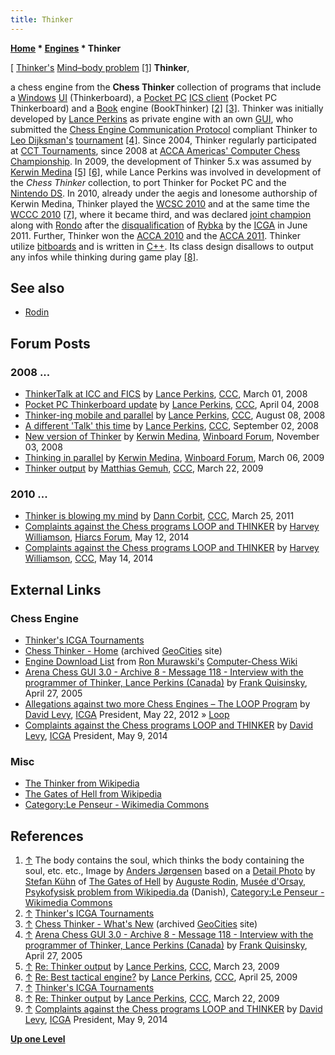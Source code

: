 ```yaml
---
title: Thinker
---
```

**[Home](Home "Home") \* [Engines](Engines "Engines") \* Thinker**



[ [Thinker's](https://en.wikipedia.org/wiki/The_Thinker) [Mind–body problem](https://en.wikipedia.org/wiki/Mind%E2%80%93body_problem) <a id="cite-note-1" href="#cite-ref-1">[1]</a>
**Thinker**,  

a chess engine from the **Chess Thinker** collection of programs that include a [Windows](Windows "Windows") [UI](GUI "GUI") (Thinkerboard), a [Pocket PC](index.php?title=Pocket_PC&action=edit&redlink=1 "Pocket PC (page does not exist)") [ICS client](https://en.wikipedia.org/wiki/Internet_Connection_Sharing) (Pocket PC Thinkerboard) and a [Book](Opening_Book "Opening Book") engine (BookThinker) <a id="cite-note-2" href="#cite-ref-2">[2]</a> <a id="cite-note-3" href="#cite-ref-3">[3]</a>. 
Thinker was initially developed by [Lance Perkins](Lance_Perkins "Lance Perkins") as private engine with an own [GUI](GUI "GUI"), who submitted the [Chess Engine Communication Protocol](Chess_Engine_Communication_Protocol "Chess Engine Communication Protocol") compliant Thinker to [Leo Dijksman's](Leo_Dijksman "Leo Dijksman") [tournament](WBEC "WBEC") <a id="cite-note-4" href="#cite-ref-4">[4]</a>. Since 2004, Thinker regularly participated at [CCT Tournaments](CCT_Tournaments "CCT Tournaments"), since 2008 at [ACCA Americas' Computer Chess Championship](ACCA_Americas%27_Computer_Chess_Championship "ACCA Americas' Computer Chess Championship").
In 2009, the development of Thinker 5.x was assumed by [Kerwin Medina](Kerwin_Medina "Kerwin Medina") <a id="cite-note-5" href="#cite-ref-5">[5]</a> <a id="cite-note-6" href="#cite-ref-6">[6]</a>, while Lance Perkins was involved in development of the *Chess Thinker* collection, to port Thinker for Pocket PC and the [Nintendo DS](https://en.wikipedia.org/wiki/Nintendo_DS). 
In 2010, already under the aegis and lonesome authorship of Kerwin Medina, Thinker played the [WCSC 2010](WCSC_2010 "WCSC 2010") and at the same time the [WCCC 2010](WCCC_2010 "WCCC 2010") <a id="cite-note-7" href="#cite-ref-7">[7]</a>, where it became third, and was declared [joint champion](ICGA_Investigations#2010 "ICGA Investigations") along with [Rondo](Rondo "Rondo") after the [disqualification](World_Computer_Chess_Championship#RybkaDisqualification "World Computer Chess Championship") of [Rybka](Rybka "Rybka") by the [ICGA](ICGA "ICGA") in June 2011. Further, Thinker won the [ACCA 2010](ACCA_2010 "ACCA 2010") and the [ACCA 2011](ACCA_2011 "ACCA 2011").
Thinker utilize [bitboards](Bitboards "Bitboards") and is written in [C++](Cpp "Cpp"). Its class design disallows to output any infos while thinking during game play <a id="cite-note-8" href="#cite-ref-8">[8]</a>. 



## See also


* [Rodin](Rodin "Rodin")


## Forum Posts


### 2008 ...


* [ThinkerTalk at ICC and FICS](http://www.talkchess.com/forum/viewtopic.php?t=19945) by [Lance Perkins](Lance_Perkins "Lance Perkins"), [CCC](CCC "CCC"), March 01, 2008
* [Pocket PC Thinkerboard update](http://www.talkchess.com/forum/viewtopic.php?t=20519) by [Lance Perkins](Lance_Perkins "Lance Perkins"), [CCC](CCC "CCC"), April 04, 2008
* [Thinker-ing mobile and parallel](http://www.talkchess.com/forum/viewtopic.php?t=22859) by [Lance Perkins](Lance_Perkins "Lance Perkins"), [CCC](CCC "CCC"), August 08, 2008
* [A different 'Talk' this time](http://www.talkchess.com/forum/viewtopic.php?t=23445) by [Lance Perkins](Lance_Perkins "Lance Perkins"), [CCC](CCC "CCC"), September 02, 2008
* [New version of Thinker](http://www.open-aurec.com/wbforum/viewtopic.php?f=2&t=49609) by [Kerwin Medina](Kerwin_Medina "Kerwin Medina"), [Winboard Forum](Computer_Chess_Forums "Computer Chess Forums"), November 03, 2008
* [Thinking in parallel](http://www.open-aurec.com/wbforum/viewtopic.php?f=2&t=50017) by [Kerwin Medina](Kerwin_Medina "Kerwin Medina"), [Winboard Forum](Computer_Chess_Forums "Computer Chess Forums"), March 06, 2009
* [Thinker output](http://www.talkchess.com/forum/viewtopic.php?t=27113) by [Matthias Gemuh](Matthias_Gemuh "Matthias Gemuh"), [CCC](CCC "CCC"), March 22, 2009


### 2010 ...


* [Thinker is blowing my mind](http://www.talkchess.com/forum/viewtopic.php?t=38553) by [Dann Corbit](Dann_Corbit "Dann Corbit"), [CCC](CCC "CCC"), March 25, 2011
* [Complaints against the Chess programs LOOP and THINKER](http://hiarcs.net/forums/viewtopic.php?t=6707) by [Harvey Williamson](Harvey_Williamson "Harvey Williamson"), [Hiarcs Forum](Computer_Chess_Forums "Computer Chess Forums"), May 12, 2014
* [Complaints against the Chess programs LOOP and THINKER](http://www.talkchess.com/forum/viewtopic.php?t=52325) by [Harvey Williamson](Harvey_Williamson "Harvey Williamson"), [CCC](CCC "CCC"), May 14, 2014


## External Links


### Chess Engine


* [Thinker's ICGA Tournaments](https://www.game-ai-forum.org/icga-tournaments/program.php?id=612)
* [Chess Thinker - Home](http://www.oocities.org/thechessthinker/index.html) (archived [GeoCities](https://en.wikipedia.org/wiki/GeoCities) site)
* [Engine Download List](http://www.computer-chess.org/doku.php?id=computer_chess:wiki:download:engine_download_list) from [Ron Murawski's](Ron_Murawski "Ron Murawski") [Computer-Chess Wiki](http://computer-chess.org/doku.php?id=home)
* [Arena Chess GUI 3.0 - Archive 8 - Message 118 - Interview with the programmer of Thinker, Lance Perkins (Canada)](http://playwitharena.com/?Newsticker:Archive_8) by [Frank Quisinsky](Frank_Quisinsky "Frank Quisinsky"), April 27, 2005
* [Allegations against two more Chess Engines – The LOOP Program](https://icga.org/?p=354) by [David Levy](David_Levy "David Levy"), [ICGA](ICGA "ICGA") President, May 22, 2012 » [Loop](Loop_(Program) "Loop (Program)")
* [Complaints against the Chess programs LOOP and THINKER](https://icga.org/?p=919) by [David Levy](David_Levy "David Levy"), [ICGA](ICGA "ICGA") President, May 9, 2014


### Misc


* [The Thinker from Wikipedia](https://en.wikipedia.org/wiki/The_Thinker)
* [The Gates of Hell from Wikipedia](https://en.wikipedia.org/wiki/The_Gates_of_Hell)
* [Category:Le Penseur - Wikimedia Commons](http://commons.wikimedia.org/wiki/Category:Le_Penseur)


## References


1. <a id="cite-ref-1" href="#cite-note-1">↑</a> The body contains the soul, which thinks the body containing the soul, etc. etc., Image by [Anders Jørgensen](https://en.wikipedia.org/wiki/User:Anjoe) based on a [Detail Photo](http://de.wikipedia.org/wiki/Datei:Hoellentor_Detail_gr.jpg) by [Stefan Kühn](https://en.wikipedia.org/wiki/User:Stefan_K%C3%BChn) of [The Gates of Hell](https://en.wikipedia.org/wiki/The_Gates_of_Hell) by [Auguste Rodin](Category:Auguste_Rodin "Category:Auguste Rodin"), [Musée d'Orsay](https://en.wikipedia.org/wiki/Mus%C3%A9e_d%27Orsay), [Psykofysisk problem from Wikipedia.da](http://da.wikipedia.org/wiki/Psykofysisk_problem) (Danish), [Category:Le Penseur - Wikimedia Commons](http://commons.wikimedia.org/wiki/Category:Le_Penseur)
2. <a id="cite-ref-2" href="#cite-note-2">↑</a> [Thinker's ICGA Tournaments](https://www.game-ai-forum.org/icga-tournaments/program.php?id=612)
3. <a id="cite-ref-3" href="#cite-note-3">↑</a> [Chess Thinker - What's New](http://www.oocities.org/thechessthinker/whatsnew.html) (archived [GeoCities](https://en.wikipedia.org/wiki/GeoCities) site)
4. <a id="cite-ref-4" href="#cite-note-4">↑</a> [Arena Chess GUI 3.0 - Archive 8 - Message 118 - Interview with the programmer of Thinker, Lance Perkins (Canada)](http://playwitharena.com/?Newsticker:Archive_8) by [Frank Quisinsky](Frank_Quisinsky "Frank Quisinsky"), April 27, 2005
5. <a id="cite-ref-5" href="#cite-note-5">↑</a> [Re: Thinker output](http://www.talkchess.com/forum3/viewtopic.php?topic_view=threads&t=27113&start=13) by [Lance Perkins](Lance_Perkins "Lance Perkins"), [CCC](CCC "CCC"), March 23, 2009
6. <a id="cite-ref-6" href="#cite-note-6">↑</a> [Re: Best tactical engine?](http://www.talkchess.com/forum/viewtopic.php?p=263263) by [Lance Perkins](Lance_Perkins "Lance Perkins"), [CCC](CCC "CCC"), April 25, 2009
7. <a id="cite-ref-7" href="#cite-note-7">↑</a> [Thinker's ICGA Tournaments](https://www.game-ai-forum.org/icga-tournaments/program.php?id=612)
8. <a id="cite-ref-8" href="#cite-note-8">↑</a> [Re: Thinker output](http://www.talkchess.com/forum/viewtopic.php?topic_view=threads&p=257009&t=27113) by [Lance Perkins](Lance_Perkins "Lance Perkins"), [CCC](CCC "CCC"), March 22, 2009
9. <a id="cite-ref-9" href="#cite-note-9">↑</a> [Complaints against the Chess programs LOOP and THINKER](https://icga.org/?p=919) by [David Levy](David_Levy "David Levy"), [ICGA](ICGA "ICGA") President, May 9, 2014

**[Up one Level](Engines "Engines")**







 

